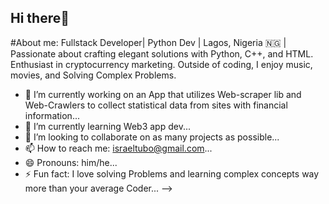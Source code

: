 ## Hi there👋
#About me: Fullstack Developer| Python Dev | Lagos, Nigeria 🇳🇬 | Passionate about crafting elegant solutions with Python, C++, and HTML. Enthusiast in cryptocurrency marketing. Outside of coding, I enjoy music, movies, and Solving Complex Problems.
- 🔭 I’m currently working on an App that utilizes Web-scraper lib and Web-Crawlers to collect statistical data from sites with financial information...
- 🌱 I’m currently learning Web3 app dev...
- 👯 I’m looking to collaborate on as many projects as possible...
- 📫 How to reach me: israeltubo@gmail.com...
- 😄 Pronouns: him/he...
- ⚡ Fun fact: I love solving Problems and learning complex concepts way more than your average Coder...
-->
